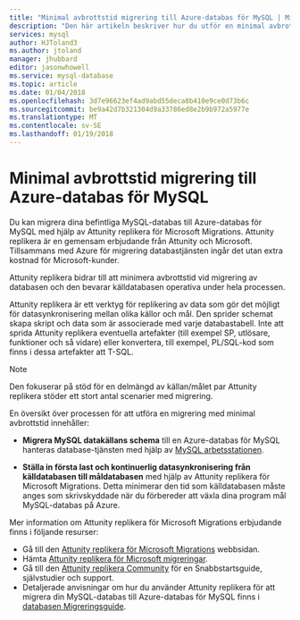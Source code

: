 ```yaml
---
title: "Minimal avbrottstid migrering till Azure-databas för MySQL | Microsoft Docs"
description: "Den här artikeln beskriver hur du utför en minimal avbrottstid migrering av en MySQL-databas till Azure-databas för MySQL och hur du ställer in första last och kontinuerlig datasynkronisering från källdatabasen till måldatabasen med hjälp av Attunity replikera för Microsoft Migreringar."
services: mysql
author: HJToland3
ms.author: jtoland
manager: jhubbard
editor: jasonwhowell
ms.service: mysql-database
ms.topic: article
ms.date: 01/04/2018
ms.openlocfilehash: 3d7e96623ef4ad9abd55deca8b410e9ce0d73b6c
ms.sourcegitcommit: be9a42d7b321304d9a33786ed8e2b9b972a5977e
ms.translationtype: MT
ms.contentlocale: sv-SE
ms.lasthandoff: 01/19/2018
---
```

# <a name="minimal-downtime-migration-to-azure-database-for-mysql"></a>Minimal avbrottstid migrering till Azure-databas för MySQL
Du kan migrera dina befintliga MySQL-databas till Azure-databas för MySQL med hjälp av Attunity replikera för Microsoft Migrations. Attunity replikera är en gemensam erbjudande från Attunity och Microsoft. Tillsammans med Azure för migrering databastjänsten ingår det utan extra kostnad för Microsoft-kunder. 

Attunity replikera bidrar till att minimera avbrottstid vid migrering av databasen och den bevarar källdatabasen operativa under hela processen.

Attunity replikera är ett verktyg för replikering av data som gör det möjligt för datasynkronisering mellan olika källor och mål. Den sprider schemat skapa skript och data som är associerade med varje databastabell. Inte att sprida Attunity replikera eventuella artefakter (till exempel SP, utlösare, funktioner och så vidare) eller konvertera, till exempel, PL/SQL-kod som finns i dessa artefakter att T-SQL.

> [!NOTE]
> Den fokuserar på stöd för en delmängd av källan/målet par Attunity replikera stöder ett stort antal scenarier med migrering.

En översikt över processen för att utföra en migrering med minimal avbrottstid innehåller:

* **Migrera MySQL datakällans schema** till en Azure-databas för MySQL hanteras database-tjänsten med hjälp av [MySQL arbetsstationen](https://www.mysql.com/products/workbench/).

* **Ställa in första last och kontinuerlig datasynkronisering från källdatabasen till måldatabasen** med hjälp av Attunity replikera för Microsoft Migrations. Detta minimerar den tid som källdatabasen måste anges som skrivskyddade när du förbereder att växla dina program mål MySQL-databas på Azure.

Mer information om Attunity replikera för Microsoft Migrations erbjudande finns i följande resurser:
 - Gå till den [Attunity replikera för Microsoft Migrations](https://aka.ms/attunity-replicate) webbsidan.
 - Hämta [Attunity replikera för Microsoft migreringar](http://discover.attunity.com/download-replicate-microsoft-lp6657.html).
 - Gå till den [Attunity replikera Community](https://microsoft.attunity.com/) för en Snabbstartsguide, självstudier och support.
 - Detaljerade anvisningar om hur du använder Attunity replikera för att migrera din MySQL-databas till Azure-databas för MySQL finns i [databasen Migreringsguide](https://datamigration.microsoft.com/scenario/mysql-to-azuremysql).
